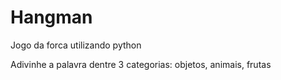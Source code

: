 # Hangman
Jogo da forca utilizando python

Adivinhe a palavra dentre 3 categorias: objetos, animais, frutas
